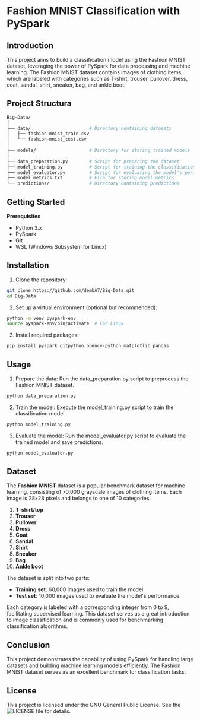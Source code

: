 # Fashion MNIST Classification with PySpark

## Introduction
This project aims to build a classification model using the Fashion MNIST dataset, leveraging the power of PySpark for data processing and machine learning. The Fashion MNIST dataset contains images of clothing items, which are labeled with categories such as T-shirt, trouser, pullover, dress, coat, sandal, shirt, sneaker, bag, and ankle boot.

## Project Structura
```bash
Big-Data/
│
├── data/                      # Directory containing datasets
│   ├── fashion-mnist_train.csv
│   └── fashion-mnist_test.csv
│
├── models/                    # Directory for storing trained models
│
├── data_preparation.py        # Script for preparing the dataset
├── model_training.py          # Script for training the classification model
├── model_evaluator.py         # Script for evaluating the model's performance
├── model_metrics.txt          # File for storing model metrics
└── predictions/               # Directory containing predictions
```

## Getting Started
**Prerequisites**
- Python 3.x
- PySpark
- Git
- WSL (Windows Subsystem for Linux)

## Installation
1. Clone the repository:
```bash
git clone https://github.com/dembA7/Big-Data.git
cd Big-Data
```

2. Set up a virtual environment (optional but recommended): 
```bash
python -m venv pyspark-env
source pyspark-env/bin/activate  # For Linux
```

3. Install required packages:
```bash
pip install pyspark gitpython opencv-python matplotlib pandas
```

## Usage
1. Prepare the data: Run the data_preparation.py script to preprocess the Fashion MNIST dataset.
```bash
python data_preparation.py
```

2. Train the model: Execute the model_training.py script to train the classification model.
```bash
python model_training.py
```

3. Evaluate the model: Run the model_evaluator.py script to evaluate the trained model and save predictions.
```bash
python model_evaluator.py
```

## Dataset

The **Fashion MNIST** dataset is a popular benchmark dataset for machine learning, consisting of 70,000 grayscale images of clothing items. Each image is 28x28 pixels and belongs to one of 10 categories:

1. **T-shirt/top**
2. **Trouser**
3. **Pullover**
4. **Dress**
5. **Coat**
6. **Sandal**
7. **Shirt**
8. **Sneaker**
9. **Bag**
10. **Ankle boot**

The dataset is split into two parts: 

- **Training set**: 60,000 images used to train the model.
- **Test set**: 10,000 images used to evaluate the model's performance.

Each category is labeled with a corresponding integer from 0 to 9, facilitating supervised learning. This dataset serves as a great introduction to image classification and is commonly used for benchmarking classification algorithms.

## Conclusion
This project demonstrates the capability of using PySpark for handling large datasets and building machine learning models efficiently. The Fashion MNIST dataset serves as an excellent benchmark for classification tasks.

## License
This project is licensed under the GNU General Public License. See the ![LICENSE](LICENSE) file for details.